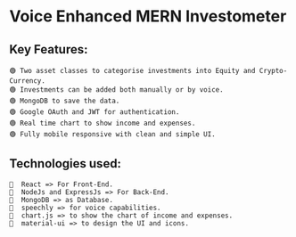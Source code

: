 # Voice Enhanced MERN Investometer

## Key Features:

    🟢 Two asset classes to categorise investments into Equity and Crypto-Currency.
    🟢 Investments can be added both manually or by voice.
    🟢 MongoDB to save the data.
    🟢 Google OAuth and JWT for authentication.
    🟢 Real time chart to show income and expenses.
    🟢 Fully mobile responsive with clean and simple UI.


## Technologies used:

    🔷  React => For Front-End.
    🔷  NodeJs and ExpressJs => For Back-End.
    🔷  MongoDB => as Database.
    🔷  speechly => for voice capabilities.
    🔷  chart.js => to show the chart of income and expenses.
    🔷  material-ui => to design the UI and icons.
